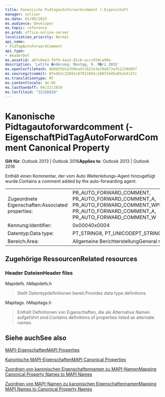 ```yaml
---
title: Kanonische Pidtagautoforwardcomment (-Eigenschaft
manager: soliver
ms.date: 03/09/2015
ms.audience: Developer
ms.topic: reference
ms.prod: office-online-server
localization_priority: Normal
api_name:
- PidTagAutoForwardComment
api_type:
- HeaderDef
ms.assetid: a07c0ee3-f6f9-4ae3-81c0-accc939ca99a
description: 'Letzte �nderung: Montag, 9. M�rz 2015'
ms.openlocfilehash: 8b0b55b5a769ea47c622e3e29e873afb1220dd5f
ms.sourcegitcommit: 8fe462c32b91c87911942c188f3445e85a54137c
ms.translationtype: MT
ms.contentlocale: de-DE
ms.lasthandoff: 04/23/2019
ms.locfileid: "32326628"
---
```

# <a name="pidtagautoforwardcomment-canonical-property"></a><span data-ttu-id="971b9-103">Kanonische Pidtagautoforwardcomment (-Eigenschaft</span><span class="sxs-lookup"><span data-stu-id="971b9-103">PidTagAutoForwardComment Canonical Property</span></span>

  
  
<span data-ttu-id="971b9-104">**Gilt für**: Outlook 2013 | Outlook 2016</span><span class="sxs-lookup"><span data-stu-id="971b9-104">**Applies to**: Outlook 2013 | Outlook 2016</span></span> 
  
<span data-ttu-id="971b9-105">Enthält einen Kommentar, der vom Auto Weiterleitungs-Agent hinzugefügt wurde.</span><span class="sxs-lookup"><span data-stu-id="971b9-105">Contains a comment added by the auto-forwarding agent.</span></span>
  
|||
|:-----|:-----|
|<span data-ttu-id="971b9-106">Zugeordnete Eigenschaften:</span><span class="sxs-lookup"><span data-stu-id="971b9-106">Associated properties:</span></span>  <br/> |<span data-ttu-id="971b9-107">PR_AUTO_FORWARD_COMMENT, PR_AUTO_FORWARD_COMMENT_A, PR_AUTO_FORWARD_COMMENT_W</span><span class="sxs-lookup"><span data-stu-id="971b9-107">PR_AUTO_FORWARD_COMMENT, PR_AUTO_FORWARD_COMMENT_A, PR_AUTO_FORWARD_COMMENT_W</span></span>  <br/> |
|<span data-ttu-id="971b9-108">Kennung:</span><span class="sxs-lookup"><span data-stu-id="971b9-108">Identifier:</span></span>  <br/> |<span data-ttu-id="971b9-109">0x0004</span><span class="sxs-lookup"><span data-stu-id="971b9-109">0x0004</span></span>  <br/> |
|<span data-ttu-id="971b9-110">Datentyp:</span><span class="sxs-lookup"><span data-stu-id="971b9-110">Data type:</span></span>  <br/> |<span data-ttu-id="971b9-111">PT_STRING8, PT_UNICODE</span><span class="sxs-lookup"><span data-stu-id="971b9-111">PT_STRING8, PT_UNICODE</span></span>  <br/> |
|<span data-ttu-id="971b9-112">Bereich:</span><span class="sxs-lookup"><span data-stu-id="971b9-112">Area:</span></span>  <br/> |<span data-ttu-id="971b9-113">Allgemeine Berichterstellung</span><span class="sxs-lookup"><span data-stu-id="971b9-113">General reporting</span></span>  <br/> |
   
## <a name="related-resources"></a><span data-ttu-id="971b9-114">Zugehörige Ressourcen</span><span class="sxs-lookup"><span data-stu-id="971b9-114">Related resources</span></span>

### <a name="header-files"></a><span data-ttu-id="971b9-115">Header Dateien</span><span class="sxs-lookup"><span data-stu-id="971b9-115">Header files</span></span>

<span data-ttu-id="971b9-116">Mapidefs. h</span><span class="sxs-lookup"><span data-stu-id="971b9-116">Mapidefs.h</span></span>
  
> <span data-ttu-id="971b9-117">Stellt Datentypdefinitionen bereit.</span><span class="sxs-lookup"><span data-stu-id="971b9-117">Provides data type definitions.</span></span>
    
<span data-ttu-id="971b9-118">Mapitags. h</span><span class="sxs-lookup"><span data-stu-id="971b9-118">Mapitags.h</span></span>
  
> <span data-ttu-id="971b9-119">Enthält Definitionen von Eigenschaften, die als Alternative Namen aufgeführt sind.</span><span class="sxs-lookup"><span data-stu-id="971b9-119">Contains definitions of properties listed as alternate names.</span></span>
    
## <a name="see-also"></a><span data-ttu-id="971b9-120">Siehe auch</span><span class="sxs-lookup"><span data-stu-id="971b9-120">See also</span></span>



[<span data-ttu-id="971b9-121">MAPI-Eigenschaften</span><span class="sxs-lookup"><span data-stu-id="971b9-121">MAPI Properties</span></span>](mapi-properties.md)
  
[<span data-ttu-id="971b9-122">Kanonische MAPI-Eigenschaften</span><span class="sxs-lookup"><span data-stu-id="971b9-122">MAPI Canonical Properties</span></span>](mapi-canonical-properties.md)
  
[<span data-ttu-id="971b9-123">Zuordnen von kanonischen Eigenschaftennamen zu MAPI-Namen</span><span class="sxs-lookup"><span data-stu-id="971b9-123">Mapping Canonical Property Names to MAPI Names</span></span>](mapping-canonical-property-names-to-mapi-names.md)
  
[<span data-ttu-id="971b9-124">Zuordnen von MAPI-Namen zu kanonischen Eigenschaftennamen</span><span class="sxs-lookup"><span data-stu-id="971b9-124">Mapping MAPI Names to Canonical Property Names</span></span>](mapping-mapi-names-to-canonical-property-names.md)

